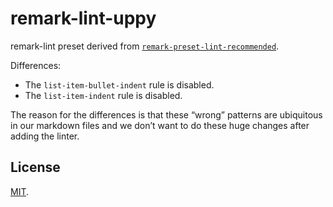 # remark-lint-uppy

remark-lint preset derived from
[`remark-preset-lint-recommended`][remark-preset-lint-recommended].

Differences:

* The `list-item-bullet-indent` rule is disabled.
* The `list-item-indent` rule is disabled.

The reason for the differences is that these “wrong” patterns are ubiquitous in
our markdown files and we don’t want to do these huge changes after adding the
linter.

## License

[MIT][].

[remark-preset-lint-recommended]: https://github.com/remarkjs/remark-lint/blob/master/packages/remark-preset-lint-recommended

[MIT]: ./LICENSE
